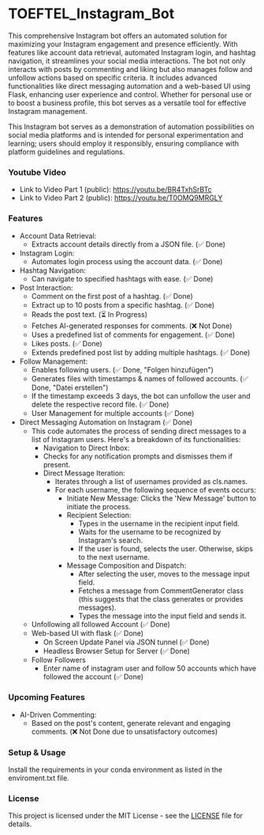 # TOEFTEL_Instagram_Bot

This comprehensive Instagram bot offers an automated solution for maximizing your Instagram engagement and presence efficiently. With features like account data retrieval, automated Instagram login, and hashtag navigation, it streamlines your social media interactions. The bot not only interacts with posts by commenting and liking but also manages follow and unfollow actions based on specific criteria. It includes advanced functionalities like direct messaging automation and a web-based UI using Flask, enhancing user experience and control. Whether for personal use or to boost a business profile, this bot serves as a versatile tool for effective Instagram management.

This Instagram bot serves as a demonstration of automation possibilities on social media platforms and is intended for personal experimentation and learning; users should employ it responsibly, ensuring compliance with platform guidelines and regulations.

### Youtube Video

- Link to Video Part 1 (public): https://youtu.be/BR4TxhSrBTc
- Link to Video Part 2 (public): https://youtu.be/T0OMQ9MRGLY

### Features
- Account Data Retrieval:
  - Extracts account details directly from a JSON file. (✅ Done)
- Instagram Login:
  - Automates login process using the account data. (✅ Done)
- Hashtag Navigation:
  - Can navigate to specified hashtags with ease. (✅ Done)
- Post Interaction:
  - Comment on the first post of a hashtag. (✅ Done)
  - Extract up to 10 posts from a specific hashtag. (✅ Done)
  - Reads the post text. (⏳ In Progress)
  - Fetches AI-generated responses for comments. (❌ Not Done)
  - Uses a predefined list of comments for engagement. (✅ Done)
  - Likes posts. (✅ Done)
  - Extends predefined post list by adding multiple hashtags. (✅ Done)
- Follow Management:
  - Enables following users. (✅ Done, "Folgen hinzufügen")
  - Generates files with timestamps & names of followed accounts. (✅ Done, "Datei erstellen")
  - If the timestamp exceeds 3 days, the bot can unfollow the user and delete the respective record file. (✅ Done)
  - User Management for multiple accounts (✅ Done)
- Direct Messaging Automation on Instagram (✅ Done)
  - This code automates the process of sending direct messages to a list of Instagram users. Here's a breakdown of its functionalities:
    - Navigation to Direct Inbox:
    - Checks for any notification prompts and dismisses them if present.
    - Direct Message Iteration:
      - Iterates through a list of usernames provided as cls.names.
      - For each username, the following sequence of events occurs:
        - Initiate New Message: Clicks the 'New Message' button to initiate the process.
        - Recipient Selection:
          - Types in the username in the recipient input field.
          - Waits for the username to be recognized by Instagram's search.
          - If the user is found, selects the user. Otherwise, skips to the next username.
        - Message Composition and Dispatch:
          - After selecting the user, moves to the message input field.
          - Fetches a message from CommentGenerator class (this suggests that the class generates or provides messages).
          - Types the message into the input field and sends it.
  - Unfollowing all followed Account (✅ Done)
  - Web-based UI with flask (✅ Done)
    - On Screen Update Panel via JSON tunnel (✅ Done)
    - Headless Browser Setup for Server (✅ Done)
  - Follow Followers
    - Enter name of instagram user and follow 50 accounts which have followed the account (✅ Done)

### Upcoming Features
- AI-Driven Commenting:
  - Based on the post's content, generate relevant and engaging comments. (❌ Not Done due to unsatisfactory outcomes)

### Setup & Usage
Install the requirements in your conda environment as listed in the enviroment.txt file.

### License

This project is licensed under the MIT License - see the [LICENSE](LICENSE) file for details.

